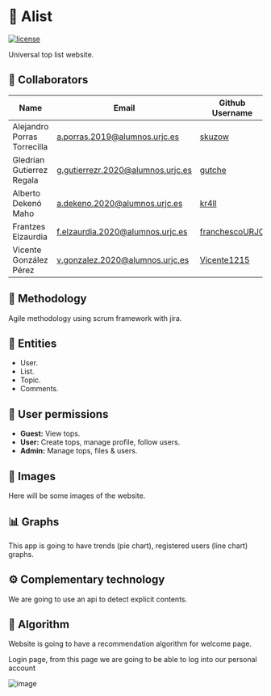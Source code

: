 # 🎩 Alist

[![license](https://img.shields.io/github/license/CodeURJC-DAW-2022-23/webapp1.svg)](https://github.com/CodeURJC-DAW-2022-23/webapp1/blob/main/LICENSE)

Universal top list website.

## 👤 Collaborators

| Name                        | Email                             | Github Username                                     |
| --------------------------- | --------------------------------- | --------------------------------------------------- |
| Alejandro Porras Torrecilla | a.porras.2019@alumnos.urjc.es     | [skuzow](https://github.com/skuzow)                 |
| Gledrian Gutierrez Regala   | g.gutierrezr.2020@alumnos.urjc.es | [gutche](https://github.com/gutche)                 |
| Alberto Dekenó Maho         | a.dekeno.2020@alumnos.urjc.es     | [kr4ll](https://github.com//kr4ll)                  |
| Frantzes Elzaurdia          | f.elzaurdia.2020@alumnos.urjc.es  | [franchescoURJC](https://github.com/franchescoURJC) |
| Vicente González Pérez      | v.gonzalez.2020@alumnos.urjc.es   | [Vicente1215](https://github.com/Vicente1215)       |

## 💪 Methodology

Agile methodology using scrum framework with jira.

## 💾 Entities

- User.
- List.
- Topic.
- Comments.

## 🚫 User permissions

- **Guest:** View tops.
- **User:** Create tops, manage profile, follow users.
- **Admin:** Manage tops, files & users.

## 🌄 Images

Here will be some images of the website.

## 📊 Graphs

This app is going to have trends (pie chart), registered users (line chart) graphs.

## ⚙️ Complementary technology

We are going to use an api to detect explicit contents.

## 🤔 Algorithm

Website is going to have a recommendation algorithm for welcome page.

Login page, from this page we are going to be able to log into our personal account

![image](https://user-images.githubusercontent.com/102819481/224439475-3ade71b3-aa19-481b-bffa-6495d4554f2f.png)
